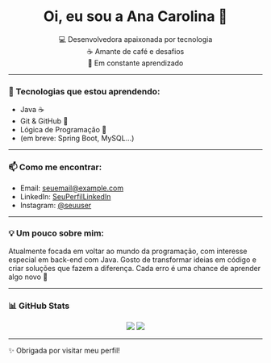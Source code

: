 <h1 align="center">Oi, eu sou a Ana Carolina 👋</h1>

<p align="center">
  💻 Desenvolvedora apaixonada por tecnologia<br>
  ☕ Amante de café e desafios<br>
  🚀 Em constante aprendizado
</p>

---

### 🔧 Tecnologias que estou aprendendo:
- Java ☕
- Git & GitHub 🔧
- Lógica de Programação 🧠
- (em breve: Spring Boot, MySQL...)

---

### 📫 Como me encontrar:
- Email: seuemail@example.com
- LinkedIn: [SeuPerfilLinkedIn](https://linkedin.com/in/seuusuario)
- Instagram: [@seuuser](https://instagram.com/seuuser)

---

### 💡 Um pouco sobre mim:
Atualmente focada em voltar ao mundo da programação, com interesse especial em back-end com Java. Gosto de transformar ideias em código e criar soluções que fazem a diferença. Cada erro é uma chance de aprender algo novo 💪

---

### 📊 GitHub Stats
<div align="center">
  <img src="https://github-readme-stats.vercel.app/api?username=seuusuario&show_icons=true&theme=dracula" />
  <img src="https://github-readme-stats.vercel.app/api/top-langs/?username=seuusuario&layout=compact&theme=dracula" />
</div>

---

✨ Obrigada por visitar meu perfil!
